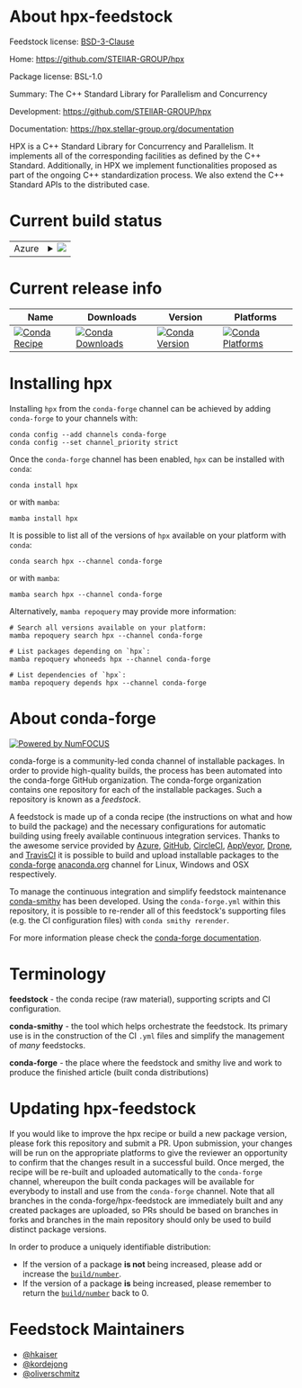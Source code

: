 About hpx-feedstock
===================

Feedstock license: [BSD-3-Clause](https://github.com/conda-forge/hpx-feedstock/blob/main/LICENSE.txt)

Home: https://github.com/STEllAR-GROUP/hpx

Package license: BSL-1.0

Summary: The C++ Standard Library for Parallelism and Concurrency

Development: https://github.com/STEllAR-GROUP/hpx

Documentation: https://hpx.stellar-group.org/documentation

HPX is a C++ Standard Library for Concurrency and Parallelism. It implements all of the
corresponding facilities as defined by the C++ Standard. Additionally, in HPX we implement
functionalities proposed as part of the ongoing C++ standardization process. We also extend
the C++ Standard APIs to the distributed case.


Current build status
====================


<table>
    
  <tr>
    <td>Azure</td>
    <td>
      <details>
        <summary>
          <a href="https://dev.azure.com/conda-forge/feedstock-builds/_build/latest?definitionId=17801&branchName=main">
            <img src="https://dev.azure.com/conda-forge/feedstock-builds/_apis/build/status/hpx-feedstock?branchName=main">
          </a>
        </summary>
        <table>
          <thead><tr><th>Variant</th><th>Status</th></tr></thead>
          <tbody><tr>
              <td>linux_64_python3.10.____cpython</td>
              <td>
                <a href="https://dev.azure.com/conda-forge/feedstock-builds/_build/latest?definitionId=17801&branchName=main">
                  <img src="https://dev.azure.com/conda-forge/feedstock-builds/_apis/build/status/hpx-feedstock?branchName=main&jobName=linux&configuration=linux%20linux_64_python3.10.____cpython" alt="variant">
                </a>
              </td>
            </tr><tr>
              <td>linux_64_python3.11.____cpython</td>
              <td>
                <a href="https://dev.azure.com/conda-forge/feedstock-builds/_build/latest?definitionId=17801&branchName=main">
                  <img src="https://dev.azure.com/conda-forge/feedstock-builds/_apis/build/status/hpx-feedstock?branchName=main&jobName=linux&configuration=linux%20linux_64_python3.11.____cpython" alt="variant">
                </a>
              </td>
            </tr><tr>
              <td>linux_64_python3.12.____cpython</td>
              <td>
                <a href="https://dev.azure.com/conda-forge/feedstock-builds/_build/latest?definitionId=17801&branchName=main">
                  <img src="https://dev.azure.com/conda-forge/feedstock-builds/_apis/build/status/hpx-feedstock?branchName=main&jobName=linux&configuration=linux%20linux_64_python3.12.____cpython" alt="variant">
                </a>
              </td>
            </tr><tr>
              <td>linux_64_python3.9.____cpython</td>
              <td>
                <a href="https://dev.azure.com/conda-forge/feedstock-builds/_build/latest?definitionId=17801&branchName=main">
                  <img src="https://dev.azure.com/conda-forge/feedstock-builds/_apis/build/status/hpx-feedstock?branchName=main&jobName=linux&configuration=linux%20linux_64_python3.9.____cpython" alt="variant">
                </a>
              </td>
            </tr><tr>
              <td>osx_64_python3.10.____cpython</td>
              <td>
                <a href="https://dev.azure.com/conda-forge/feedstock-builds/_build/latest?definitionId=17801&branchName=main">
                  <img src="https://dev.azure.com/conda-forge/feedstock-builds/_apis/build/status/hpx-feedstock?branchName=main&jobName=osx&configuration=osx%20osx_64_python3.10.____cpython" alt="variant">
                </a>
              </td>
            </tr><tr>
              <td>osx_64_python3.11.____cpython</td>
              <td>
                <a href="https://dev.azure.com/conda-forge/feedstock-builds/_build/latest?definitionId=17801&branchName=main">
                  <img src="https://dev.azure.com/conda-forge/feedstock-builds/_apis/build/status/hpx-feedstock?branchName=main&jobName=osx&configuration=osx%20osx_64_python3.11.____cpython" alt="variant">
                </a>
              </td>
            </tr><tr>
              <td>osx_64_python3.12.____cpython</td>
              <td>
                <a href="https://dev.azure.com/conda-forge/feedstock-builds/_build/latest?definitionId=17801&branchName=main">
                  <img src="https://dev.azure.com/conda-forge/feedstock-builds/_apis/build/status/hpx-feedstock?branchName=main&jobName=osx&configuration=osx%20osx_64_python3.12.____cpython" alt="variant">
                </a>
              </td>
            </tr><tr>
              <td>osx_64_python3.9.____cpython</td>
              <td>
                <a href="https://dev.azure.com/conda-forge/feedstock-builds/_build/latest?definitionId=17801&branchName=main">
                  <img src="https://dev.azure.com/conda-forge/feedstock-builds/_apis/build/status/hpx-feedstock?branchName=main&jobName=osx&configuration=osx%20osx_64_python3.9.____cpython" alt="variant">
                </a>
              </td>
            </tr><tr>
              <td>osx_arm64_python3.10.____cpython</td>
              <td>
                <a href="https://dev.azure.com/conda-forge/feedstock-builds/_build/latest?definitionId=17801&branchName=main">
                  <img src="https://dev.azure.com/conda-forge/feedstock-builds/_apis/build/status/hpx-feedstock?branchName=main&jobName=osx&configuration=osx%20osx_arm64_python3.10.____cpython" alt="variant">
                </a>
              </td>
            </tr><tr>
              <td>osx_arm64_python3.11.____cpython</td>
              <td>
                <a href="https://dev.azure.com/conda-forge/feedstock-builds/_build/latest?definitionId=17801&branchName=main">
                  <img src="https://dev.azure.com/conda-forge/feedstock-builds/_apis/build/status/hpx-feedstock?branchName=main&jobName=osx&configuration=osx%20osx_arm64_python3.11.____cpython" alt="variant">
                </a>
              </td>
            </tr><tr>
              <td>osx_arm64_python3.12.____cpython</td>
              <td>
                <a href="https://dev.azure.com/conda-forge/feedstock-builds/_build/latest?definitionId=17801&branchName=main">
                  <img src="https://dev.azure.com/conda-forge/feedstock-builds/_apis/build/status/hpx-feedstock?branchName=main&jobName=osx&configuration=osx%20osx_arm64_python3.12.____cpython" alt="variant">
                </a>
              </td>
            </tr><tr>
              <td>osx_arm64_python3.9.____cpython</td>
              <td>
                <a href="https://dev.azure.com/conda-forge/feedstock-builds/_build/latest?definitionId=17801&branchName=main">
                  <img src="https://dev.azure.com/conda-forge/feedstock-builds/_apis/build/status/hpx-feedstock?branchName=main&jobName=osx&configuration=osx%20osx_arm64_python3.9.____cpython" alt="variant">
                </a>
              </td>
            </tr><tr>
              <td>win_64_python3.10.____cpython</td>
              <td>
                <a href="https://dev.azure.com/conda-forge/feedstock-builds/_build/latest?definitionId=17801&branchName=main">
                  <img src="https://dev.azure.com/conda-forge/feedstock-builds/_apis/build/status/hpx-feedstock?branchName=main&jobName=win&configuration=win%20win_64_python3.10.____cpython" alt="variant">
                </a>
              </td>
            </tr><tr>
              <td>win_64_python3.11.____cpython</td>
              <td>
                <a href="https://dev.azure.com/conda-forge/feedstock-builds/_build/latest?definitionId=17801&branchName=main">
                  <img src="https://dev.azure.com/conda-forge/feedstock-builds/_apis/build/status/hpx-feedstock?branchName=main&jobName=win&configuration=win%20win_64_python3.11.____cpython" alt="variant">
                </a>
              </td>
            </tr><tr>
              <td>win_64_python3.12.____cpython</td>
              <td>
                <a href="https://dev.azure.com/conda-forge/feedstock-builds/_build/latest?definitionId=17801&branchName=main">
                  <img src="https://dev.azure.com/conda-forge/feedstock-builds/_apis/build/status/hpx-feedstock?branchName=main&jobName=win&configuration=win%20win_64_python3.12.____cpython" alt="variant">
                </a>
              </td>
            </tr><tr>
              <td>win_64_python3.9.____cpython</td>
              <td>
                <a href="https://dev.azure.com/conda-forge/feedstock-builds/_build/latest?definitionId=17801&branchName=main">
                  <img src="https://dev.azure.com/conda-forge/feedstock-builds/_apis/build/status/hpx-feedstock?branchName=main&jobName=win&configuration=win%20win_64_python3.9.____cpython" alt="variant">
                </a>
              </td>
            </tr>
          </tbody>
        </table>
      </details>
    </td>
  </tr>
</table>

Current release info
====================

| Name | Downloads | Version | Platforms |
| --- | --- | --- | --- |
| [![Conda Recipe](https://img.shields.io/badge/recipe-hpx-green.svg)](https://anaconda.org/conda-forge/hpx) | [![Conda Downloads](https://img.shields.io/conda/dn/conda-forge/hpx.svg)](https://anaconda.org/conda-forge/hpx) | [![Conda Version](https://img.shields.io/conda/vn/conda-forge/hpx.svg)](https://anaconda.org/conda-forge/hpx) | [![Conda Platforms](https://img.shields.io/conda/pn/conda-forge/hpx.svg)](https://anaconda.org/conda-forge/hpx) |

Installing hpx
==============

Installing `hpx` from the `conda-forge` channel can be achieved by adding `conda-forge` to your channels with:

```
conda config --add channels conda-forge
conda config --set channel_priority strict
```

Once the `conda-forge` channel has been enabled, `hpx` can be installed with `conda`:

```
conda install hpx
```

or with `mamba`:

```
mamba install hpx
```

It is possible to list all of the versions of `hpx` available on your platform with `conda`:

```
conda search hpx --channel conda-forge
```

or with `mamba`:

```
mamba search hpx --channel conda-forge
```

Alternatively, `mamba repoquery` may provide more information:

```
# Search all versions available on your platform:
mamba repoquery search hpx --channel conda-forge

# List packages depending on `hpx`:
mamba repoquery whoneeds hpx --channel conda-forge

# List dependencies of `hpx`:
mamba repoquery depends hpx --channel conda-forge
```


About conda-forge
=================

[![Powered by
NumFOCUS](https://img.shields.io/badge/powered%20by-NumFOCUS-orange.svg?style=flat&colorA=E1523D&colorB=007D8A)](https://numfocus.org)

conda-forge is a community-led conda channel of installable packages.
In order to provide high-quality builds, the process has been automated into the
conda-forge GitHub organization. The conda-forge organization contains one repository
for each of the installable packages. Such a repository is known as a *feedstock*.

A feedstock is made up of a conda recipe (the instructions on what and how to build
the package) and the necessary configurations for automatic building using freely
available continuous integration services. Thanks to the awesome service provided by
[Azure](https://azure.microsoft.com/en-us/services/devops/), [GitHub](https://github.com/),
[CircleCI](https://circleci.com/), [AppVeyor](https://www.appveyor.com/),
[Drone](https://cloud.drone.io/welcome), and [TravisCI](https://travis-ci.com/)
it is possible to build and upload installable packages to the
[conda-forge](https://anaconda.org/conda-forge) [anaconda.org](https://anaconda.org/)
channel for Linux, Windows and OSX respectively.

To manage the continuous integration and simplify feedstock maintenance
[conda-smithy](https://github.com/conda-forge/conda-smithy) has been developed.
Using the ``conda-forge.yml`` within this repository, it is possible to re-render all of
this feedstock's supporting files (e.g. the CI configuration files) with ``conda smithy rerender``.

For more information please check the [conda-forge documentation](https://conda-forge.org/docs/).

Terminology
===========

**feedstock** - the conda recipe (raw material), supporting scripts and CI configuration.

**conda-smithy** - the tool which helps orchestrate the feedstock.
                   Its primary use is in the construction of the CI ``.yml`` files
                   and simplify the management of *many* feedstocks.

**conda-forge** - the place where the feedstock and smithy live and work to
                  produce the finished article (built conda distributions)


Updating hpx-feedstock
======================

If you would like to improve the hpx recipe or build a new
package version, please fork this repository and submit a PR. Upon submission,
your changes will be run on the appropriate platforms to give the reviewer an
opportunity to confirm that the changes result in a successful build. Once
merged, the recipe will be re-built and uploaded automatically to the
`conda-forge` channel, whereupon the built conda packages will be available for
everybody to install and use from the `conda-forge` channel.
Note that all branches in the conda-forge/hpx-feedstock are
immediately built and any created packages are uploaded, so PRs should be based
on branches in forks and branches in the main repository should only be used to
build distinct package versions.

In order to produce a uniquely identifiable distribution:
 * If the version of a package **is not** being increased, please add or increase
   the [``build/number``](https://docs.conda.io/projects/conda-build/en/latest/resources/define-metadata.html#build-number-and-string).
 * If the version of a package **is** being increased, please remember to return
   the [``build/number``](https://docs.conda.io/projects/conda-build/en/latest/resources/define-metadata.html#build-number-and-string)
   back to 0.

Feedstock Maintainers
=====================

* [@hkaiser](https://github.com/hkaiser/)
* [@kordejong](https://github.com/kordejong/)
* [@oliverschmitz](https://github.com/oliverschmitz/)

